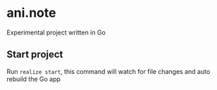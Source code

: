 # ani.note

Experimental project written in Go


## Start project
Run `realize start`, this command will watch for file changes and auto rebuild the Go app